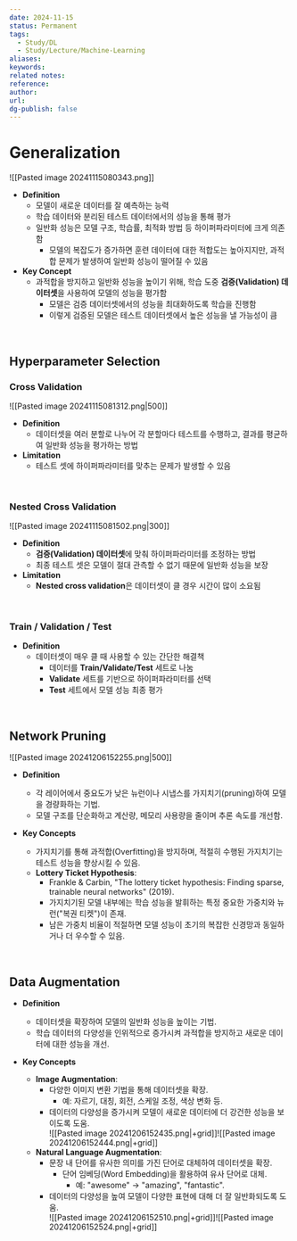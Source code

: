 ```yaml
---
date: 2024-11-15
status: Permanent
tags:
  - Study/DL
  - Study/Lecture/Machine-Learning
aliases: 
keywords: 
related notes: 
reference: 
author: 
url: 
dg-publish: false
---
```

# Generalization
![[Pasted image 20241115080343.png]]

- **Definition**
    - 모델이 새로운 데이터를 잘 예측하는 능력
    - 학습 데이터와 분리된 테스트 데이터에서의 성능을 통해 평가
    - 일반화 성능은 모델 구조, 학습률, 최적화 방법 등 하이퍼파라미터에 크게 의존함
        - 모델의 복잡도가 증가하면 훈련 데이터에 대한 적합도는 높아지지만, 과적합 문제가 발생하여 일반화 성능이 떨어질 수 있음
- **Key Concept**
    - 과적합을 방지하고 일반화 성능을 높이기 위해, 학습 도중 **검증(Validation) 데이터셋**을 사용하여 모델의 성능을 평가함
        - 모델은 검증 데이터셋에서의 성능을 최대화하도록 학습을 진행함
        - 이렇게 검증된 모델은 테스트 데이터셋에서 높은 성능을 낼 가능성이 큼

<br>

## Hyperparameter Selection
### Cross Validation
![[Pasted image 20241115081312.png|500]]

- **Definition**
	- 데이터셋을 여러 분할로 나누어 각 분할마다 테스트를 수행하고, 결과를 평균하여 일반화 성능을 평가하는 방법
- **Limitation**
	- 테스트 셋에 하이퍼파라미터를 맞추는 문제가 발생할 수 있음

<br>

### Nested Cross Validation
![[Pasted image 20241115081502.png|300]]

- **Definition**
    - **검증(Validation) 데이터셋**에 맞춰 하이퍼파라미터를 조정하는 방법
    - 최종 테스트 셋은 모델이 절대 관측할 수 없기 때문에 일반화 성능을 보장
- **Limitation**
	- **Nested cross validation**은 데이터셋이 클 경우 시간이 많이 소요됨

<br>

### Train / Validation / Test
- **Definition**
	- 데이터셋이 매우 클 때 사용할 수 있는 간단한 해결책
		- 데이터를 **Train/Validate/Test** 세트로 나눔
		- **Validate** 세트를 기반으로 하이퍼파라미터를 선택
		- **Test** 세트에서 모델 성능 최종 평가

<br>

## Network Pruning

![[Pasted image 20241206152255.png|500]]

- **Definition**  
	- 각 레이어에서 중요도가 낮은 뉴런이나 시냅스를 가지치기(pruning)하여 모델을 경량화하는 기법.  
	- 모델 구조를 단순화하고 계산량, 메모리 사용량을 줄이며 추론 속도를 개선함.  

- **Key Concepts**  
	- 가지치기를 통해 과적합(Overfitting)을 방지하며, 적절히 수행된 가지치기는 테스트 성능을 향상시킬 수 있음.  
	- **Lottery Ticket Hypothesis**:  
		- Frankle & Carbin, "The lottery ticket hypothesis: Finding sparse, trainable neural networks" (2019).  
		- 가지치기된 모델 내부에는 학습 성능을 발휘하는 특정 중요한 가중치와 뉴런("복권 티켓")이 존재.  
		- 남은 가중치 비율이 적절하면 모델 성능이 초기의 복잡한 신경망과 동일하거나 더 우수할 수 있음.  

<br>

## Data Augmentation

- **Definition**  
	- 데이터셋을 확장하여 모델의 일반화 성능을 높이는 기법.  
	- 학습 데이터의 다양성을 인위적으로 증가시켜 과적합을 방지하고 새로운 데이터에 대한 성능을 개선.  

- **Key Concepts**  
	- **Image Augmentation**:  
		- 다양한 이미지 변환 기법을 통해 데이터셋을 확장.  
			- 예: 자르기, 대칭, 회전, 스케일 조정, 색상 변화 등.  
		- 데이터의 다양성을 증가시켜 모델이 새로운 데이터에 더 강건한 성능을 보이도록 도움.<br> 
		![[Pasted image 20241206152435.png|+grid]]![[Pasted image 20241206152444.png|+grid]]<br>
	- **Natural Language Augmentation**:  
		- 문장 내 단어를 유사한 의미를 가진 단어로 대체하여 데이터셋을 확장.  
			- 단어 임베딩(Word Embedding)을 활용하여 유사 단어로 대체. 
				- 예: "awesome" → "amazing", "fantastic".  
		- 데이터의 다양성을 높여 모델이 다양한 표현에 대해 더 잘 일반화되도록 도움.<br>
		![[Pasted image 20241206152510.png|+grid]]![[Pasted image 20241206152524.png|+grid]]